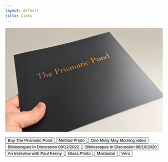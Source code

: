 ```yaml
---
layout: default
title: Links
---
```


[![Buy The Prismatic Pond](books/the-prismatic-pond-01.webp "The Prismatic Pond book cover")](https://www.methodphotopress.co.uk)

<a href="https://www.methodphotopress.co.uk">
	<button class="links">
		Buy The Prismatic Pond
	</button>
</a>

<a href="https://method.photo">
	<button class="links">	
		Method Photo
	</button>
</a>

<a href="https://vimeo.com/449190135">
	<button class="links">
		One Misty May Morning video
	</button>
</a>

<a href="https://biblioscapes.com/in-discussion/richard-earney-1">
	<button class="links">
		Biblioscapes In Discussion 08/12/2022
	</button>
</a>

<a href="https://biblioscapes.com/in-discussion/richard-earney">
	<button class="links">
		Biblioscapes In Discussion 08/10/2020
	</button>
</a>

<a href="https://method.photo/blog/2019-07-16-an-interview-with-paul-kenny.md">
	<button class="links">
		An Interview with Paul Kenny
	</button>
</a>

<a href="https://glass.photo/methodphoto">
	<button class="links">
		Glass.Photo
	</button>
</a>

<a href="https://toot.community/@methodphoto">
	<button class="links">
		Mastodon
	</button>
</a>

<a href="https://vero.co/methodphoto">
	<button class="links">
		Vero
	</button>
</a>
